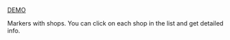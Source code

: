 [DEMO](https://volokolamskspb.github.io/route-editor/)

Markers with shops. 
You can click on each shop in the list and get detailed info.